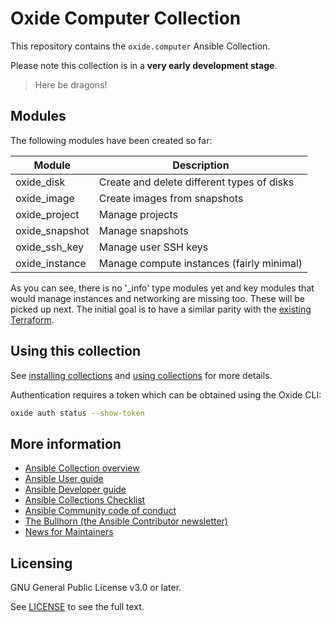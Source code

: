 # Oxide Computer Collection

This repository contains the `oxide.computer` Ansible Collection.

Please note this collection is in a **very early development stage**.

> Here be dragons!

## Modules

The following modules have been created so far:

| Module         | Description                                |
|----------------|--------------------------------------------|
| oxide_disk     | Create and delete different types of disks |
| oxide_image    | Create images from snapshots               |
| oxide_project  | Manage projects                            |
| oxide_snapshot | Manage snapshots                           |
| oxide_ssh_key  | Manage user SSH keys                       |
| oxide_instance | Manage compute instances (fairly minimal)  |

As you can see, there is no '_info' type modules yet and key modules that would manage instances and networking are missing too. These will be picked up next. The initial goal is to have a similar parity with the [existing Terraform](https://registry.terraform.io/providers/oxidecomputer/oxide/latest/docs).

## Using this collection

See [installing collections](https://docs.ansible.com/ansible/latest/collections_guide/collections_installing.html) and [using collections](https://docs.ansible.com/ansible/latest/user_guide/collections_using.html) for more details.

Authentication requires a token which can be obtained using the Oxide CLI:
```bash
oxide auth status --show-token
```

## More information

<!-- List out where the user can find additional information, such as working group meeting times, slack/IRC channels, or documentation for the product this collection automates. At a minimum, link to: -->

- [Ansible Collection overview](https://github.com/ansible-collections/overview)
- [Ansible User guide](https://docs.ansible.com/ansible/devel/user_guide/index.html)
- [Ansible Developer guide](https://docs.ansible.com/ansible/devel/dev_guide/index.html)
- [Ansible Collections Checklist](https://github.com/ansible-collections/overview/blob/main/collection_requirements.rst)
- [Ansible Community code of conduct](https://docs.ansible.com/ansible/devel/community/code_of_conduct.html)
- [The Bullhorn (the Ansible Contributor newsletter)](https://us19.campaign-archive.com/home/?u=56d874e027110e35dea0e03c1&id=d6635f5420)
- [News for Maintainers](https://github.com/ansible-collections/news-for-maintainers)

## Licensing

GNU General Public License v3.0 or later.

See [LICENSE](https://www.gnu.org/licenses/gpl-3.0.txt) to see the full text.

